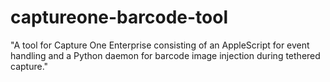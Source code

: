 # captureone-barcode-tool
"A tool for Capture One Enterprise consisting of an AppleScript for event handling and a Python daemon for barcode image injection during tethered capture."
